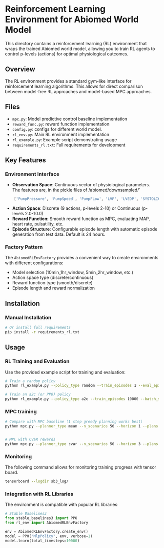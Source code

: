 # Reinforcement Learning Environment for Abiomed World Model

This directory contains a reinforcement learning (RL) environment that wraps the trained Abiomed world model, allowing you to train RL agents to control p-levels (actions) for optimal physiological outcomes.

## Overview

The RL environment provides a standard gym-like interface for reinforcement learning algorithms. This allows for direct comparison between model-free RL approaches and model-based MPC approaches.

## Files

- `mpc.py`: Model predictive control baseline implementation
- `reward_func.py`: reward function implementation
- `config.py`: configs for different world model. 
- `rl_env.py`: Main RL environment implementation
- `rl_example.py`: Example script demonstrating usage 
- `requirements_rl.txt`: Full requirements for development

## Key Features

### Environment Interface
- **Observation Space**: Continuous vector of physiological parameters. The features are, in the pickle files of /abiomed/downsampled/` 
```python
    ['PumpPressure', 'PumpSpeed', 'PumpFLow', 'LVP', 'LVEDP', 'SYSTOLIC','DIASTOLIC','PULSAT','PumpCurrent','Heart Rate', 'ESE_lv','Pump Level']
```
- **Action Space**: Discrete (9 actions, p-levels 2-10) or Continuous (p-levels 2.0-10.0)
- **Reward Function**: Smooth reward function as MPC, evaluating MAP, heart rate, pulsatility, etc.
- **Episode Structure**: Configurable episode length with automatic episode generation from test data. Default is 24 hours.

### Factory Pattern
The `AbiomedRLEnvFactory` provides a convenient way to create environments with different configurations:
- Model selection (10min_1hr_window, 5min_2hr_window, etc.)
- Action space type (discrete/continuous)
- Reward function type (smooth/discrete)
- Episode length and reward normalization

## Installation


### Manual Installation
```bash
# Or install full requirements
pip install -r requirements_rl.txt
```

## Usage


### RL Training and Evaluation

Use the provided example script for training and evaluation:

```bash
# Train a random policy
python rl_example.py --policy_type random --train_episodes 1 --eval_episodes 24

# Train an a2c (or PPO) policy
python rl_example.py --policy_type a2c --train_episodes 10000 --batch_size 64 --max_steps 24
```

### MPC training 

```bash
# Compare with MPC baseline (1 step greedy planning works best)
python mpc.py --planner_type mean --n_scenarios 50 --horizon 1 --plans 10


# MPC with CVaR rewards
python mpc.py --planner_type cvar --n_scenarios 50 --horizon 3 --plans 50 --cvar_alpha 0.2 --cvar_samples 20 
```

### Monitoring

The following command allows for monitoring training progress with tensor board.

```bash
tensorboard --logdir sb3_log/
```

### Integration with RL Libraries

The environment is compatible with popular RL libraries:

```python
# Stable Baselines3
from stable_baselines3 import PPO
from rl_env import AbiomedRLEnvFactory

env = AbiomedRLEnvFactory.create_env()
model = PPO("MlpPolicy", env, verbose=1)
model.learn(total_timesteps=10000)
```
